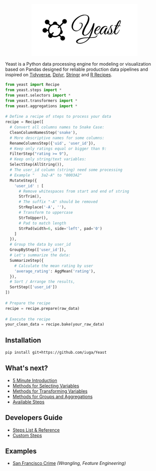 <p align="center">
  <img src="logo.png" alt="Yeast logo">
</p>

Yeast is a Python data processing engine for modeling or visualization based on Pandas designed for
reliable production data pipelines and inspired on [Tidyverse](https://www.tidyverse.org), [Dplyr](https://dplyr.tidyverse.org), [Stringr](https://stringr.tidyverse.org) and
[R Recipes](https://tidymodels.github.io/recipes/).

```python
from yeast import Recipe
from yeast.steps import *
from yeast.selectors import *
from yeast.transformers import *
from yeast.aggregations import *

# Define a recipe of steps to process your data
recipe = Recipe([
  # Convert all columns names to Snake Case:
  CleanColumnNamesStep('snake'),
  # More descriptive names for some columns:
  RenameColumnsStep({'uid', 'user_id'}),
  # Keep only ratings equal or bigger than 9:
  FilterStep("rating >= 9"),
  # Keep only string/text variables:
  SelectStep(AllString()),
  # The user_id column (string) need some processing
  # Example "   3a2-A" to "0003A2"
  MutateStep({
    'user_id' : [
      # Remove whitespaces from start and end of string
      StrTrim(),
      # The suffix "-A" should be removed
      StrReplace('-A', ''),
      # Transform to uppercase
      StrToUpper(),
      # Pad to match length
      StrPad(width=6, side='left', pad='0')
    ]
  }),
  # Group the data by user_id
  GroupByStep(['user_id']),
  # Let's summarize the data:
  SummarizeStep({
    # Calculate the mean rating by user
    'average_rating': AggMean('rating'),
  }),
  # Sort / Arrange the results,
  SortStep(['user_id'])
])

# Prepare the recipe
recipe = recipe.prepare(raw_data)

# Execute the recipe
your_clean_data = recipe.bake(your_raw_data)
```

## Installation

```bash
pip install git+https://github.com/iuga/Yeast
```

## What's next?

- [5 Minute Introduction](introduction.md)
- [Methods for Selecting Variables](selectors.md)
- [Methods for Transforming Variables](transformers.md)
- [Methods for Groups and Aggregations](aggregations.md)
- [Available Steps](reference.md)

## Developers Guide

- [Steps List & Reference](reference.md)
- [Custom Steps](extensions.md)

## Examples

- [San Francisco Crime](examples/san_francisco_crime.md) _(Wrangling, Feature Engineering)_
